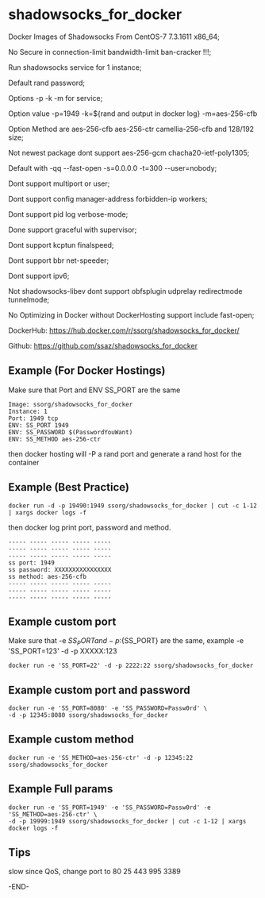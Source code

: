 shadowsocks_for_docker
==========

Docker Images of Shadowsocks From CentOS-7 7.3.1611 x86_64;

No Secure in connection-limit bandwidth-limit ban-cracker !!!;

Run shadowsocks service for 1 instance;

Default rand password;

Options -p -k -m for service;

Option value -p=1949 -k=${rand and output in docker log} -m=aes-256-cfb

Option Method are aes-256-cfb aes-256-ctr camellia-256-cfb and 128/192 size;

Not newest package dont support aes-256-gcm chacha20-ietf-poly1305;

Default with -qq --fast-open -s=0.0.0.0 -t=300 --user=nobody;

Dont support multiport or user;

Dont support config manager-address forbidden-ip workers;

Dont support pid log verbose-mode;

Done support graceful with supervisor;

Dont support kcptun finalspeed;

Dont support bbr net-speeder;

Dont support ipv6;

Not shadowsocks-libev dont support obfsplugin udprelay redirectmode tunnelmode;

No Optimizing in Docker without DockerHosting support include fast-open;

DockerHub: https://hub.docker.com/r/ssorg/shadowsocks_for_docker/

Github: https://github.com/ssaz/shadowsocks_for_docker

## Example (For Docker Hostings)

Make sure that Port and ENV SS_PORT are the same

```
Image: ssorg/shadowsocks_for_docker
Instance: 1
Port: 1949 tcp
ENV: SS_PORT 1949
ENV: SS_PASSWORD $(PasswordYouWant)
ENV: SS_METHOD aes-256-ctr
```

then docker hosting will -P a rand port and generate a rand host for the container

## Example (Best Practice)

```
docker run -d -p 19490:1949 ssorg/shadowsocks_for_docker | cut -c 1-12 | xargs docker logs -f
```

then docker log print port, password and method.
```
----- ----- ----- ----- -----
----- ----- ----- ----- -----
----- ----- ----- ----- -----
ss port: 1949
ss password: XXXXXXXXXXXXXXXX
ss method: aes-256-cfb
----- ----- ----- ----- -----
----- ----- ----- ----- -----
----- ----- ----- ----- -----
```

## Example custom port

Make sure that -e ${SS_PORT} and -p :${SS_PORT} are the same, 
example -e 'SS_PORT=123' -d -p XXXXX:123

```
docker run -e 'SS_PORT=22' -d -p 2222:22 ssorg/shadowsocks_for_docker
```

## Example custom port and password

```
docker run -e 'SS_PORT=8080' -e 'SS_PASSWORD=Passw0rd' \
-d -p 12345:8080 ssorg/shadowsocks_for_docker
```

## Example custom method

```
docker run -e 'SS_METHOD=aes-256-ctr' -d -p 12345:22 ssorg/shadowsocks_for_docker
```

## Example Full params

```
docker run -e 'SS_PORT=1949' -e 'SS_PASSWORD=Passw0rd' -e 'SS_METHOD=aes-256-ctr' \
-d -p 19999:1949 ssorg/shadowsocks_for_docker | cut -c 1-12 | xargs docker logs -f
```

## Tips

slow since QoS, change port to 80 25 443 995 3389

-END-
